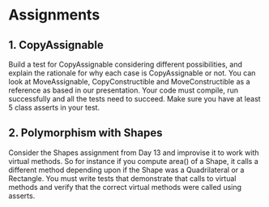 # Assignments

## 1. CopyAssignable

Build a test for CopyAssignable considering different possibilities, and explain
the rationale for why each case is CopyAssignable or not. You can look at MoveAssignable,
CopyConstructible and MoveConstructible as a reference as based in our presentation.
Your code must compile, run successfully and all the tests need to succeed. Make sure you
have at least 5 class asserts in your test.

## 2. Polymorphism with Shapes

Consider the Shapes assignment from Day 13 and improvise it to work with virtual methods.
So for instance if you compute area() of a Shape, it calls a different method depending upon
if the Shape was a Quadrilateral or a Rectangle. You must write tests that demonstrate that
calls to virtual methods and verify that the correct virtual methods were called using asserts.
